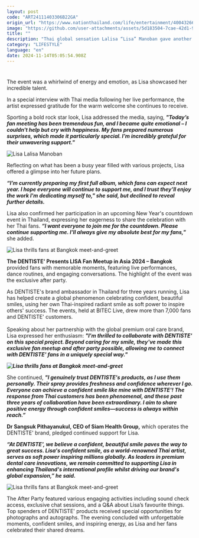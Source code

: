 ```yaml
---
layout: post
code: "ART24111403306B22GA"
origin_url: "https://www.nationthailand.com/life/entertainment/40043266"
image: "https://github.com/user-attachments/assets/5d183504-7cae-42d1-9a11-4ede80e11d86"
title: ""
description: "Thai global sensation Lalisa “Lisa” Manoban gave another spectacular performance at her latest fan meeting in Bangkok on Wednesday, thrilling both local and international supporters whilst dropping hints about her forthcoming full-length album."
category: "LIFESTYLE"
language: "en"
date: 2024-11-14T05:05:54.908Z
---
```


# 











The event was a whirlwind of energy and emotion, as Lisa showcased her incredible talent.

In a special interview with Thai media following her live performance, the artist expressed gratitude for the warm welcome she continues to receive.

Sporting a bold rock star look, Lisa addressed the media, saying, _**"Today’s fan meeting has been tremendous fun, and I became quite emotional – I couldn't help but cry with happiness. My fans prepared numerous surprises, which made it particularly special. I’m incredibly grateful for their unwavering support."**_



  ![Lisa Lalisa Manoban](https://github.com/user-attachments/assets/ad1bbd90-2e5d-4e30-a4f0-1abd2c0f3cc9)



Reflecting on what has been a busy year filled with various projects, Lisa offered a glimpse into her future plans.

_**“I’m currently preparing my first full album, which fans can expect next year. I hope everyone will continue to support me, and I trust they’ll enjoy the work I'm dedicating myself to," she said, but declined to reveal further details.**_

Lisa also confirmed her participation in an upcoming New Year's countdown event in Thailand, expressing her eagerness to share the celebration with her Thai fans. _**“I want everyone to join me for the countdown. Please continue supporting me. I'll always give my absolute best for my fans,"**_ she added.



  ![Lisa thrills fans at Bangkok meet-and-greet](https://media.nationthailand.com/uploads/images/contents/w1024/2024/11/A1K9XOqUHIlJIFzjcxhV.webp?x-image-process=style/lg-webp)

**The DENTISTE' Presents LISA Fan Meetup in Asia 2024 – Bangkok** provided fans with memorable moments, featuring live performances, dance routines, and engaging conversations. The highlight of the event was the exclusive after party.

As DENTISTE's brand ambassador in Thailand for three years running, Lisa has helped create a global phenomenon celebrating confident, beautiful smiles, using her own Thai-inspired radiant smile as soft power to inspire others' success. The events, held at BITEC Live, drew more than 7,000 fans and DENTISTE' customers.  
   
Speaking about her partnership with the global premium oral care brand, Lisa expressed her enthusiasm: _**"I'm thrilled to collaborate with DENTISTE' on this special project. Beyond caring for my smile, they've made this exclusive fan meetup and after party possible, allowing me to connect with DENTISTE' fans in a uniquely special way."**_



  _**![Lisa thrills fans at Bangkok meet-and-greet](https://github.com/user-attachments/assets/f52a4200-1411-46e3-bc5e-37b9ce376733)**_

She continued, _**"I genuinely trust DENTISTE's products, as I use them personally. Their spray provides freshness and confidence wherever I go. Everyone can achieve a confident smile like mine with DENTISTE'! The response from Thai customers has been phenomenal, and these past three years of collaboration have been extraordinary. I aim to share positive energy through confident smiles—success is always within reach.”**_



**Dr Sangsuk Pithayanukul, CEO of Siam Health Group,** which operates the DENTISTE' brand, pledged continued support for Lisa.

_**“At DENTISTE', we believe a confident, beautiful smile paves the way to great success. Lisa's confident smile, as a world-renowned Thai artist, serves as soft power inspiring millions globally. As leaders in premium dental care innovations, we remain committed to supporting Lisa in enhancing Thailand's international profile whilst driving our brand's global expansion,” he said.**_

  ![Lisa thrills fans at Bangkok meet-and-greet](https://github.com/user-attachments/assets/a7a5b2e1-7bf4-4260-84b3-e852c05bdfa3)

The After Party featured various engaging activities including sound check access, exclusive chat sessions, and a Q&A about Lisa’s favourite things. Top spenders of DENTISTE' products received special opportunities for photographs and autographs. The evening concluded with unforgettable moments, confident smiles, and inspiring energy, as Lisa and her fans celebrated their shared dreams.